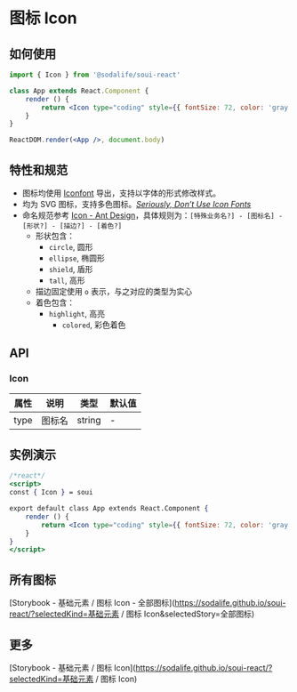# 图标 Icon

## 如何使用
```jsx
import { Icon } from '@sodalife/soui-react'

class App extends React.Component {
	render () {
		return <Icon type="coding" style={{ fontSize: 72, color: 'gray' }} />
	}
}

ReactDOM.render(<App />, document.body)
```


## 特性和规范
- 图标均使用 [Iconfont](http://iconfont.cn/) 导出，支持以字体的形式修改样式。
- 均为 SVG 图标，支持多色图标。*[Seriously, Don’t Use Icon Fonts](https://cloudfour.com/thinks/seriously-dont-use-icon-fonts/)*
- 命名规范参考 [Icon - Ant Design](https://ant.design/components/icon-cn/#图标的命名规范)，具体规则为：``[特殊业务名?] - [图标名] - [形状?] - [描边?] - [着色?]``
	- 形状包含：
		- ``circle``, 圆形
		- ``ellipse``, 椭圆形
		- ``shield``, 盾形
		- ``tall``, 高形
	- 描边固定使用 ``o`` 表示，与之对应的类型为实心
	- 着色包含：
	  - ``highlight``, 高亮
		- ``colored``, 彩色着色

## API
### Icon
| 属性 |   说明   |  类型  | 默认值 |
| ---- | -------- | ------ | ------ |
| type | 图标名 | string | -      |


## 实例演示
```jsx
/*react*/
<script>
const { Icon } = soui

export default class App extends React.Component {
	render () {
		return <Icon type="coding" style={{ fontSize: 72, color: 'gray' }} />
	}
}
</script>
```


## 所有图标
[Storybook - 基础元素 / 图标 Icon - 全部图标](https://sodalife.github.io/soui-react/?selectedKind=基础元素 / 图标 Icon&selectedStory=全部图标)


## 更多
[Storybook - 基础元素 / 图标 Icon](https://sodalife.github.io/soui-react/?selectedKind=基础元素 / 图标 Icon)
